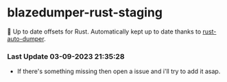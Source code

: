 # blazedumper-rust-staging

🚀 Up to date offsets for Rust. Automatically kept up to date thanks to [rust-auto-dumper](https://github.com/Akandesh/rust-auto-dumper).


### Last Update 03-09-2023 21:35:28
- If there's something missing then open a issue and i'll try to add it asap.
